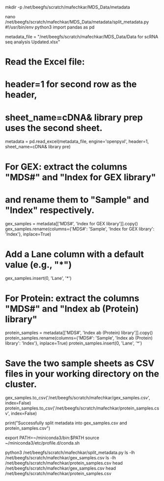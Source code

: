 mkdir -p /net/beegfs/scratch/mafechkar/MDS_Data/metadata


nano /net/beegfs/scratch/mafechkar/MDS_Data/metadata/split_metadata.py
#!/usr/bin/env python3
import pandas as pd

metadata_file = "/net/beegfs/scratch/mafechkar/MDS_Data/Data for scRNA seq analysis Updated.xlsx"

# Read the Excel file:
# header=1 for second row as the header,
# sheet_name=cDNA& library prep uses the second sheet.
metadata = pd.read_excel(metadata_file, engine='openpyxl', header=1, sheet_name=cDNA& library pre)

# For GEX: extract the columns "MDS#" and "Index for GEX library"
# and rename them to "Sample" and "Index" respectively.
gex_samples = metadata[['MDS#', 'Index for GEX library']].copy()
gex_samples.rename(columns={'MDS#': 'Sample', 'Index for GEX library': 'Index'}, inplace=True)
# Add a Lane column with a default value (e.g., "*")
gex_samples.insert(0, 'Lane', '*')

# For Protein: extract the columns "MDS#" and "Index ab (Protein) library"
protein_samples = metadata[['MDS#', 'Index ab (Protein) library']].copy()
protein_samples.rename(columns={'MDS#': 'Sample', 'Index ab (Protein) library': 'Index'}, inplace=True)
protein_samples.insert(0, 'Lane', '*')

# Save the two sample sheets as CSV files in your working directory on the cluster.
gex_samples.to_csv('/net/beegfs/scratch/mafechkar/gex_samples.csv', index=False)
protein_samples.to_csv('/net/beegfs/scratch/mafechkar/protein_samples.csv', index=False)

print("Successfully split metadata into gex_samples.csv and protein_samples.csv")


export PATH=~/miniconda3/bin:$PATH
source ~/miniconda3/etc/profile.d/conda.sh


python3 /net/beegfs/scratch/mafechkar/split_metadata.py
ls -lh /net/beegfs/scratch/mafechkar/gex_samples.csv
ls -lh /net/beegfs/scratch/mafechkar/protein_samples.csv
head /net/beegfs/scratch/mafechkar/gex_samples.csv
head /net/beegfs/scratch/mafechkar/protein_samples.csv


